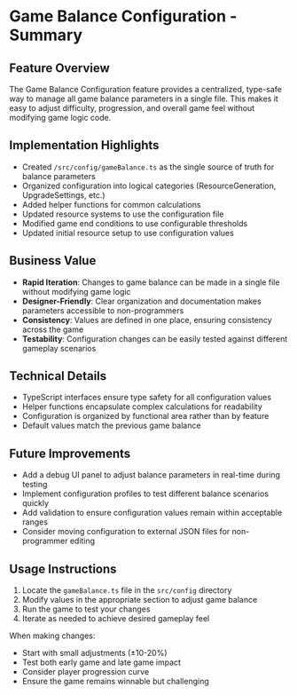 # Game Balance Configuration - Summary

## Feature Overview

The Game Balance Configuration feature provides a centralized, type-safe way to manage all game balance parameters in a single file. This makes it easy to adjust difficulty, progression, and overall game feel without modifying game logic code.

## Implementation Highlights

- Created `/src/config/gameBalance.ts` as the single source of truth for balance parameters
- Organized configuration into logical categories (ResourceGeneration, UpgradeSettings, etc.)
- Added helper functions for common calculations
- Updated resource systems to use the configuration file
- Modified game end conditions to use configurable thresholds
- Updated initial resource setup to use configuration values

## Business Value

- **Rapid Iteration**: Changes to game balance can be made in a single file without modifying game logic
- **Designer-Friendly**: Clear organization and documentation makes parameters accessible to non-programmers
- **Consistency**: Values are defined in one place, ensuring consistency across the game
- **Testability**: Configuration changes can be easily tested against different gameplay scenarios

## Technical Details

- TypeScript interfaces ensure type safety for all configuration values
- Helper functions encapsulate complex calculations for readability
- Configuration is organized by functional area rather than by feature
- Default values match the previous game balance

## Future Improvements

- Add a debug UI panel to adjust balance parameters in real-time during testing
- Implement configuration profiles to test different balance scenarios quickly
- Add validation to ensure configuration values remain within acceptable ranges
- Consider moving configuration to external JSON files for non-programmer editing

## Usage Instructions

1. Locate the `gameBalance.ts` file in the `src/config` directory
2. Modify values in the appropriate section to adjust game balance
3. Run the game to test your changes
4. Iterate as needed to achieve desired gameplay feel

When making changes:
- Start with small adjustments (±10-20%)
- Test both early game and late game impact
- Consider player progression curve
- Ensure the game remains winnable but challenging